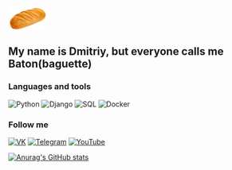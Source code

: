 ![Header](https://github.com/batoncss/batoncss/blob/main/assets/1647509017_7-kartinkin-net-p-baton-kartinki-7.png)

## My name is Dmitriy, but everyone calls me Baton(baguette)

### Languages and tools
![Python](https://img.shields.io/badge/Python-42aaff??style=for-the-badge&logo=python)
![Django](https://img.shields.io/badge/Django-42aaff??style=for-the-badge&logo=django&logoColor=green)
![SQL](https://img.shields.io/badge/SQL-42aaff??style=for-the-badge&logo=SQLite&logoColor=blue)
![Docker](https://img.shields.io/badge/Docker-42aaff??style=for-the-badge&logo=Docker&logoColor=blue)

### Follow me
[![VK](https://img.shields.io/badge/VK-42aaff??style=for-the-badge&logo=VK)](https://vk.com/batoncss)
[![Telegram](https://img.shields.io/badge/Telegram-42aaff??style=for-the-badge&logo=Telegram)](https://t.me/batoncss)
[![YouTube](https://img.shields.io/badge/YouTube-42aaff??style=for-the-badge&logo=YouTube&logoColor=red)](https://www.youtube.com/channel/UCf_e1DY-tkS4fkSj0OXdwGw/videos)

[![Anurag's GitHub stats](https://github-readme-stats.vercel.app/api?username=batoncss&count_private=True)](https://github.com/anuraghazra/github-readme-stats)